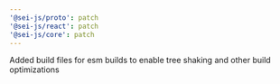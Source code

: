 ```yaml
---
'@sei-js/proto': patch
'@sei-js/react': patch
'@sei-js/core': patch
---
```


Added build files for esm builds to enable tree shaking and other build optimizations
